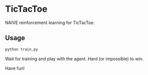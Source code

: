 # TicTacToe

NAIVE reinforcement learning for TicTacToe.

## Usage
```python
python train.py
```
Wait for training and play with the agent. Hard (or impossible) to win.

Have fun!
